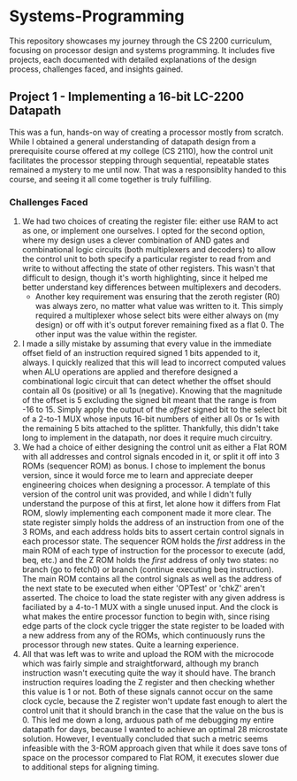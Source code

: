 # Systems-Programming
This repository showcases my journey through the CS 2200 curriculum, focusing on processor design and systems programming. It includes five projects, each documented with detailed explanations of the design process, challenges faced, and insights gained.

## Project 1 - Implementing a 16-bit LC-2200 Datapath
This was a fun, hands-on way of creating a processor mostly from scratch. While I obtained a general understanding of datapath design from a prerequisite course offered at my college (CS 2110), how the control unit facilitates the processor stepping through sequential, repeatable states remained a mystery to me until now. That was a responsiblity handed to this course, and seeing it all come together is truly fulfilling. 

### Challenges Faced 
1. We had two choices of creating the register file: either use RAM to act as one, or implement one ourselves. I opted for the second option, where my design uses a clever combination of AND gates and combinational logic circuits (both multiplexers and decoders) to allow the control unit to both specify a particular register to read from and write to without affecting the state of other registers. This wasn't that difficult to design, though it's worth highlighting, since it helped me better understand key differences between multiplexers and decoders.
    - Another key requirement was ensuring that the zeroth register (R0) was always zero, no matter what value was written to it. This simply required a multiplexer whose select bits were either always on (my design) or off with it's output forever remaining fixed as a flat 0. The other input was the value within the register.
2. I made a silly mistake by assuming that every value in the immediate offset field of an instruction required signed 1 bits appended to it, always. I quickly realized that this will lead to incorrect computed values when ALU operations are applied and therefore designed a combinational logic circuit that can detect whether the offset should contain all 0s (positive) or all 1s (negative). Knowing that the magnitude of the offset is 5 excluding the signed bit meant that the range is from -16 to 15. Simply apply the output of the *offset* signed bit to the select bit of a 2-to-1 MUX whose inputs 16-bit numbers of either all 0s or 1s with the remaining 5 bits attached to the splitter. Thankfully, this didn't take long to implement in the datapath, nor does it require much circuitry. 
3. We had a choice of either designing the control unit as either a Flat ROM with all addresses and control signals encoded in it, or split it off into 3 ROMs (sequencer ROM) as bonus. I chose to implement the bonus version, since it would force me to learn and appreciate deeper engineering choices when designing a processor. A template of this version of the control unit was provided, and while I didn't fully understand the purpose of this at first, let alone how it differs from Flat ROM, slowly implementing each component made it more clear. The state register simply holds the address of an instruction from one of the 3 ROMs, and each address holds bits to assert certain control signals in each processor state. The sequencer ROM holds the *first* address in the main ROM of each type of instruction for the processor to execute (add, beq, etc.) and the Z ROM holds the *first* address of only two states: no branch (go to fetch0) or branch (continue executing beq instruction). The main ROM contains all the control signals as well as the address of the next state to be executed when either 'OPTest' or 'chkZ' aren't asserted. The choice to load the state register with any given address is faciliated by a 4-to-1 MUX with a single unused input. And the clock is what makes the entire processor function to begin with, since rising edge parts of the clock cycle trigger the state register to be loaded with a new address from any of the ROMs, which continuously runs the processor through new states. Quite a learning experience.
4. All that was left was to write and upload the ROM with the microcode which was fairly simple and straightforward, although my branch instruction wasn't executing quite the way it should have. The branch instruction requires loading the Z register and then checking whether this value is 1 or not. Both of these signals cannot occur on the same clock cycle, because the Z register won't update fast enough to alert the control unit that it should branch in the case that the value on the bus is 0. This led me down a long, arduous path of me debugging my entire datapath for days, because I wanted to achieve an optimal 28 microstate solution. However, I eventually concluded that such a metric seems infeasible with the 3-ROM approach given that while it does save tons of space on the processor compared to Flat ROM, it executes slower due to additional steps for aligning timing.

